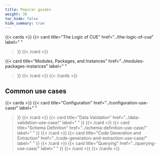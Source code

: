 ```yaml
---
title: Popular guides
weight: 30
toc_hide: false
hide_summary: true
---
```


{{< cards >}}
{{< card
	title="The Logic of CUE"
	href="../the-logic-of-cue"
	label=" "
>}}
{{< /card >}}

{{< card
	title="Modules, Packages, and Instances"
	href="../modules-packages-instances"
	label=" "
>}}
{{< /card >}}
{{< /cards >}}

## Common use cases

{{< cards >}}
{{< card
	title="Configuration"
	href="../configuration-use-case/"
	label=" "
>}}
{{< /card >}}
{{< card
	title="Data Validation"
	href="../data-validation-use-case/"
	label=" "
>}}
{{< /card >}}
{{< card
	title="Schema Definition"
	href="../schema-definition-use-case/"
	label=" "
>}}
{{< /card >}}
{{< card
	title="Code Generation and Extraction"
	href="../code-generation-and-extraction-use-case/"
	label=" "
>}}
{{< /card >}}
{{< card
	title="Querying"
	href="../querying-use-case/"
	label=" "
>}}
{{< /card >}}
{{< /cards >}}
